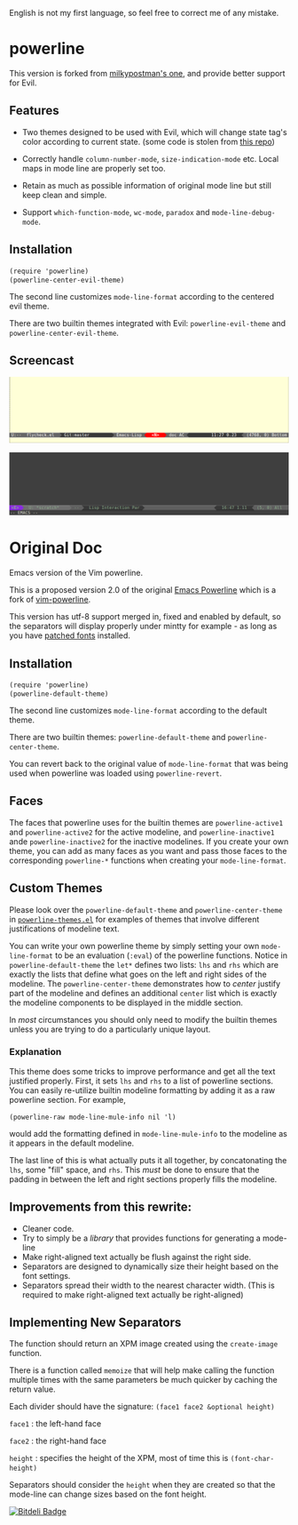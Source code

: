English is not my first language, so feel free to correct me of any mistake.

powerline
=========

This version is forked from [milkypostman's one](https://github.com/milkypostman/powerline), and provide better support for Evil.


## Features

- Two themes designed to be used with Evil, which will change state tag's color according to current state. (some code is stolen from [this repo](https://github.com/laynor/emacs-conf/blob/master/packages/sm-package-powerline.el))

- Correctly handle `column-number-mode`, `size-indication-mode` etc. Local maps in mode line are properly set too.

- Retain as much as possible information of original mode line but still keep clean and simple.

- Support `which-function-mode`, `wc-mode`, `paradox` and `mode-line-debug-mode`.

## Installation

    (require 'powerline)
    (powerline-center-evil-theme)

The second line customizes `mode-line-format` according to the centered evil theme.

There are two builtin themes integrated with Evil: `powerline-evil-theme` and `powerline-center-evil-theme`.

## Screencast

![image](https://github.com/Dewdrops/powerline/blob/master/evil-center.png?raw=true)

![image](https://github.com/Dewdrops/powerline/blob/master/evil.png?raw=true)



Original Doc
============

Emacs version of the Vim powerline.

This is a proposed version 2.0 of the original [Emacs Powerline](http://www.emacswiki.org/emacs/PowerLine) which is a fork of [vim-powerline](https://github.com/Lokaltog/vim-powerline).

This version has utf-8 support merged in, fixed and enabled by default, so the separators will display properly under mintty for example - as long as you have [patched fonts](https://github.com/Lokaltog/powerline-fonts) installed.

## Installation

    (require 'powerline)
    (powerline-default-theme)

The second line customizes `mode-line-format` according to the default theme.

There are two builtin themes: `powerline-default-theme` and `powerline-center-theme`.

You can revert back to the original value of `mode-line-format` that was being used when powerline was loaded using `powerline-revert`.

## Faces

The faces that powerline uses for the builtin themes are `powerline-active1` and `powerline-active2` for the active modeline, and `powerline-inactive1` ande `powerline-inactive2` for the inactive modelines. If you create your own theme, you can add as many faces as you want and pass those faces to the corresponding `powerline-*` functions when creating your `mode-line-format`.


## Custom Themes

Please look over the `powerline-default-theme` and `powerline-center-theme` in [`powerline-themes.el`](https://github.com/milkypostman/powerline/blob/master/powerline-themes.el) for examples of themes that involve different justifications of modeline text.

You can write your own powerline theme by simply setting your own `mode-line-format` to be an evaluation (`:eval`) of the powerline functions. Notice in `powerline-default-theme` the `let*` defines two lists: `lhs` and `rhs` which are exactly the lists that define what goes on the left and right sides of the modeline. The `powerline-center-theme` demonstrates how to *center* justify part of the modeline and defines an additional `center` list which is exactly the modeline components to be displayed in the middle section.

In *most* circumstances you should only need to modify the builtin themes unless you are trying to do a particularly unique layout.


### Explanation

This theme does some tricks to improve performance and get all the text justified properly. First, it sets `lhs` and `rhs` to a list of powerline sections. You can easily re-utilize builtin modeline formatting by adding it as a raw powerline section. For example,

    (powerline-raw mode-line-mule-info nil 'l)

would add the formatting defined in `mode-line-mule-info` to the modeline as it appears in the default modeline.

The last line of this is what actually puts it all together, by concatonating the `lhs`, some "fill" space, and `rhs`.  This *must* be done to ensure that the padding in between the left and right sections properly fills the modeline.



## Improvements from this rewrite:

* Cleaner code.
* Try to simply be a *library* that provides functions for generating a mode-line
* Make right-aligned text actually be flush against the right side.
* Separators are designed to dynamically size their height based on the font settings.
* Separators spread their width to the nearest character width.  (This is required to make right-aligned text actually be right-aligned)


## Implementing New Separators

The function should return an XPM image created using the `create-image` function.

There is a function called `memoize` that will help make calling the function multiple times with the same parameters be much quicker by caching the return value.

Each divider should have the signature: `(face1 face2 &optional height)`

`face1` : the left-hand face

`face2` : the right-hand face

`height` : specifies the height of the XPM, most of time this is `(font-char-height)`

Separators should consider the `height` when they are created so that the mode-line can change sizes based on the font height.



[![Bitdeli Badge](https://d2weczhvl823v0.cloudfront.net/Dewdrops/powerline/trend.png)](https://bitdeli.com/free "Bitdeli Badge")


